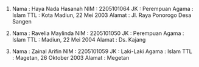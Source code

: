 1. Nama    : Haya Nada Hasanah
NIM        : 2205101064
JK         : Perempuan
Agama      : Islam
TTL        : Kota Madiun, 22 Mei 2003
Alamat     : Jl. Raya Ponorogo Desa Sangen

2. Nama    : Ravelia Maylinda
NIM        : 2205101050
JK         : Perempuan
Agama      : Islam
TTL        : Madiun, 22 Mei 2004
Alamat     : Ds. Kajang

3. Nama    : Zainal Arifin
NIM        : 2205101059
JK         : Laki-Laki
Agama      : Islam
TTL        : Magetan, 26 Oktober 2003
Alamat     : Megetan
